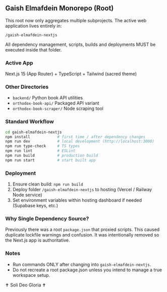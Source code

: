 ## Gaish Elmafdein Monorepo (Root)

This root now only aggregates multiple subprojects. The active web application lives entirely in:

`/gaish-elmafdein-nextjs`

All dependency management, scripts, builds and deployments MUST be executed inside that folder.

### Active App
Next.js 15 (App Router) + TypeScript + Tailwind (sacred theme)

### Other Directories
- `backend/` Python book API utilities
- `orthodox-book-api/` Packaged API variant
- `orthodox-book-scraper/` Node scraping tool

### Standard Workflow
```bash
cd gaish-elmafdein-nextjs
npm install            # first time / after dependency changes
npm run dev            # local development (http://localhost:3000)
npm run type-check     # TS types
npm run lint           # ESLint
npm run build          # production build
npm run start          # start built app
```

### Deployment
1. Ensure clean build: `npm run build`
2. Deploy folder `/gaish-elmafdein-nextjs` to hosting (Vercel / Railway Node service)
3. Set environment variables within hosting dashboard if needed (Supabase keys, etc.)

### Why Single Dependency Source?
Previously there was a root `package.json` that proxied scripts. This caused duplicate lockfile warnings and confusion. It was intentionally removed so the Next.js app is authoritative.

### Notes
- Run commands ONLY after changing into `gaish-elmafdein-nextjs`.
- Do not recreate a root package.json unless you intend to manage a true workspace setup.

✝  Soli Deo Gloria ✝
